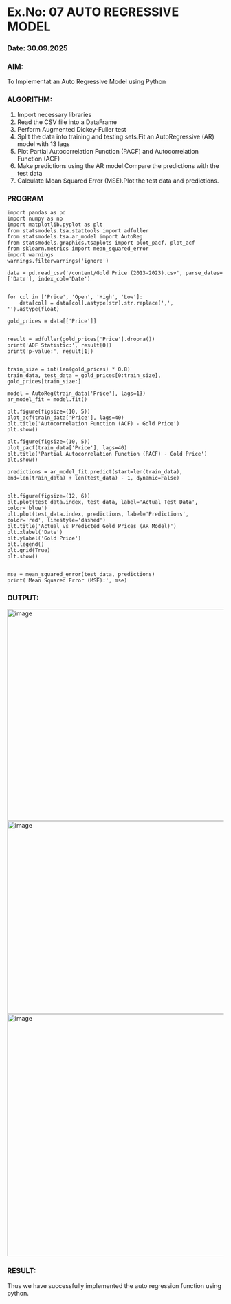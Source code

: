 # Ex.No: 07                                       AUTO REGRESSIVE MODEL
### Date: 30.09.2025



### AIM:
To Implementat an Auto Regressive Model using Python
### ALGORITHM:
1. Import necessary libraries
2. Read the CSV file into a DataFrame
3. Perform Augmented Dickey-Fuller test
4. Split the data into training and testing sets.Fit an AutoRegressive (AR) model with 13 lags
5. Plot Partial Autocorrelation Function (PACF) and Autocorrelation Function (ACF)
6. Make predictions using the AR model.Compare the predictions with the test data
7. Calculate Mean Squared Error (MSE).Plot the test data and predictions.
### PROGRAM
```
import pandas as pd
import numpy as np
import matplotlib.pyplot as plt
from statsmodels.tsa.stattools import adfuller
from statsmodels.tsa.ar_model import AutoReg
from statsmodels.graphics.tsaplots import plot_pacf, plot_acf
from sklearn.metrics import mean_squared_error
import warnings
warnings.filterwarnings('ignore')

data = pd.read_csv('/content/Gold Price (2013-2023).csv', parse_dates=['Date'], index_col='Date')


for col in ['Price', 'Open', 'High', 'Low']:
    data[col] = data[col].astype(str).str.replace(',', '').astype(float)

gold_prices = data[['Price']]


result = adfuller(gold_prices['Price'].dropna())
print('ADF Statistic:', result[0])
print('p-value:', result[1])


train_size = int(len(gold_prices) * 0.8)
train_data, test_data = gold_prices[0:train_size], gold_prices[train_size:]

model = AutoReg(train_data['Price'], lags=13)
ar_model_fit = model.fit()

plt.figure(figsize=(10, 5))
plot_acf(train_data['Price'], lags=40)
plt.title('Autocorrelation Function (ACF) - Gold Price')
plt.show()

plt.figure(figsize=(10, 5))
plot_pacf(train_data['Price'], lags=40)
plt.title('Partial Autocorrelation Function (PACF) - Gold Price')
plt.show()

predictions = ar_model_fit.predict(start=len(train_data), end=len(train_data) + len(test_data) - 1, dynamic=False)


plt.figure(figsize=(12, 6))
plt.plot(test_data.index, test_data, label='Actual Test Data', color='blue')
plt.plot(test_data.index, predictions, label='Predictions', color='red', linestyle='dashed')
plt.title('Actual vs Predicted Gold Prices (AR Model)')
plt.xlabel('Date')
plt.ylabel('Gold Price')
plt.legend()
plt.grid(True)
plt.show()


mse = mean_squared_error(test_data, predictions)
print('Mean Squared Error (MSE):', mse)

```
### OUTPUT:

<img width="593" height="492" alt="image" src="https://github.com/user-attachments/assets/3c43cd41-138e-44f4-bad4-d78b30ae7ba4" />
<img width="571" height="448" alt="image" src="https://github.com/user-attachments/assets/977abec3-0411-4247-91ff-c613a15d171f" />
<img width="1037" height="563" alt="image" src="https://github.com/user-attachments/assets/7a071bc7-7011-4b86-9a16-36864ca456a4" />




### RESULT:
Thus we have successfully implemented the auto regression function using python.
